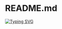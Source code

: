 # README.md

[![Typing SVG](https://readme-typing-svg.demolab.com?font=Fira+Code&pause=1000&color=26A7DE&width=435&lines=Aspiring+Software+Engineer;3%2B+years+of+coding+experience;Always+learning+new+things)](https://git.io/typing-svg)
